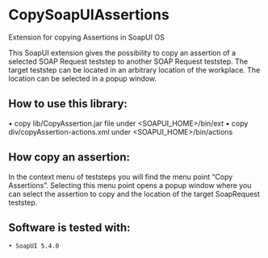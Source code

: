 # CopySoapUIAssertions
Extension for copying Assertions in SoapUI OS

This SoapUI extension gives the possibility to copy an assertion of a selected SOAP Request teststep to another SOAP Request teststep. The target teststep can be located in an arbitrary location of the workplace. The location can be selected in a popup window.

## How to use this library:
• copy lib/CopyAssertion.jar file under <SOAPUI_HOME>/bin/ext
• copy div/copyAssertion-actions.xml under <SOAPUI_HOME>/bin/actions

## How copy an assertion:
In the context menu of teststeps you will find the menu point “Copy Assertions”. Selecting this menu point opens a popup window where you can select the assertion to copy and the location of the target SoapRequest teststep. 
	 

## Software is tested with: 
    • SoapUI 5.4.0
